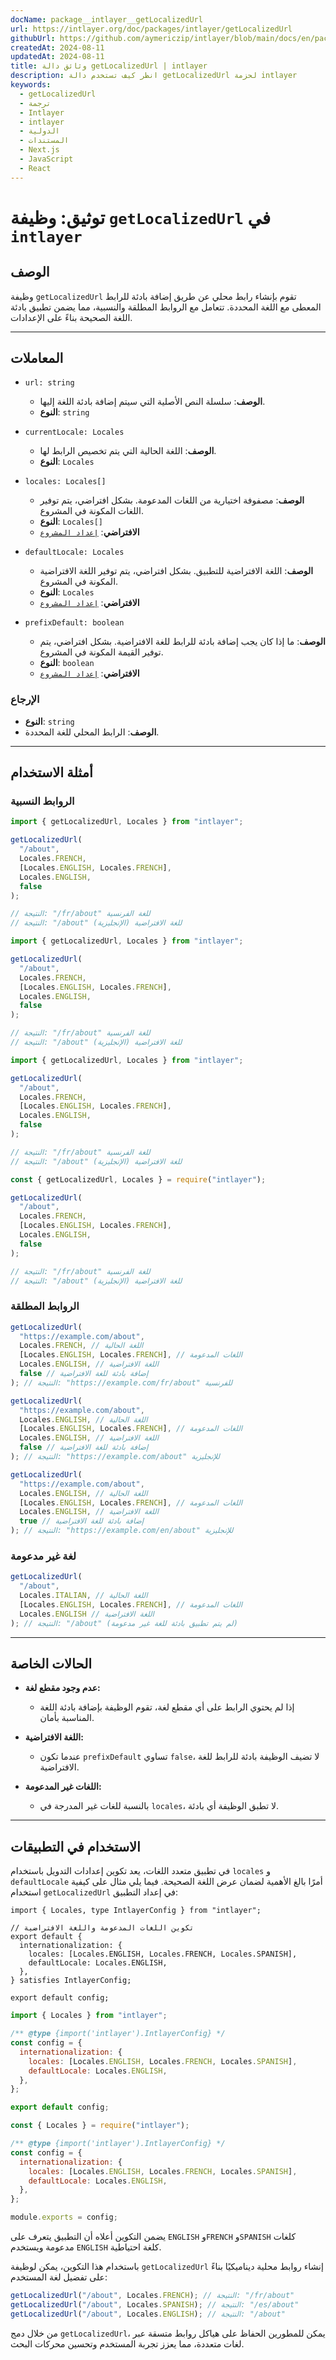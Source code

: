 ```yaml
---
docName: package__intlayer__getLocalizedUrl
url: https://intlayer.org/doc/packages/intlayer/getLocalizedUrl
githubUrl: https://github.com/aymericzip/intlayer/blob/main/docs/en/packages/intlayer/getLocalizedUrl.md
createdAt: 2024-08-11
updatedAt: 2024-08-11
title: وثائق دالة getLocalizedUrl | intlayer
description: انظر كيف تستخدم دالة getLocalizedUrl لحزمة intlayer
keywords:
  - getLocalizedUrl
  - ترجمة
  - Intlayer
  - intlayer
  - الدولية
  - المستندات
  - Next.js
  - JavaScript
  - React
---
```


# توثيق: وظيفة `getLocalizedUrl` في `intlayer`

## الوصف

وظيفة `getLocalizedUrl` تقوم بإنشاء رابط محلي عن طريق إضافة بادئة للرابط المعطى مع اللغة المحددة. تتعامل مع الروابط المطلقة والنسبية، مما يضمن تطبيق بادئة اللغة الصحيحة بناءً على الإعدادات.

---

## المعاملات

- `url: string`

  - **الوصف**: سلسلة النص الأصلية التي سيتم إضافة بادئة اللغة إليها.
  - **النوع**: `string`

- `currentLocale: Locales`

  - **الوصف**: اللغة الحالية التي يتم تخصيص الرابط لها.
  - **النوع**: `Locales`

- `locales: Locales[]`

  - **الوصف**: مصفوفة اختيارية من اللغات المدعومة. بشكل افتراضي، يتم توفير اللغات المكونة في المشروع.
  - **النوع**: `Locales[]`
  - **الافتراضي**: [`إعداد المشروع`](https://github.com/aymericzip/intlayer/blob/main/docs/ar/configuration.md#middleware)

- `defaultLocale: Locales`

  - **الوصف**: اللغة الافتراضية للتطبيق. بشكل افتراضي، يتم توفير اللغة الافتراضية المكونة في المشروع.
  - **النوع**: `Locales`
  - **الافتراضي**: [`إعداد المشروع`](https://github.com/aymericzip/intlayer/blob/main/docs/ar/configuration.md#middleware)

- `prefixDefault: boolean`
  - **الوصف**: ما إذا كان يجب إضافة بادئة للرابط للغة الافتراضية. بشكل افتراضي، يتم توفير القيمة المكونة في المشروع.
  - **النوع**: `boolean`
  - **الافتراضي**: [`إعداد المشروع`](https://github.com/aymericzip/intlayer/blob/main/docs/ar/configuration.md#middleware)

### الإرجاع

- **النوع**: `string`
- **الوصف**: الرابط المحلي للغة المحددة.

---

## أمثلة الاستخدام

### الروابط النسبية

```typescript codeFormat="typescript"
import { getLocalizedUrl, Locales } from "intlayer";

getLocalizedUrl(
  "/about",
  Locales.FRENCH,
  [Locales.ENGLISH, Locales.FRENCH],
  Locales.ENGLISH,
  false
);

// النتيجة: "/fr/about" للغة الفرنسية
// النتيجة: "/about" للغة الافتراضية (الإنجليزية)
```

```javascript codeFormat="esm"
import { getLocalizedUrl, Locales } from "intlayer";

getLocalizedUrl(
  "/about",
  Locales.FRENCH,
  [Locales.ENGLISH, Locales.FRENCH],
  Locales.ENGLISH,
  false
);

// النتيجة: "/fr/about" للغة الفرنسية
// النتيجة: "/about" للغة الافتراضية (الإنجليزية)
```

```javascript codeFormat="esm"
import { getLocalizedUrl, Locales } from "intlayer";

getLocalizedUrl(
  "/about",
  Locales.FRENCH,
  [Locales.ENGLISH, Locales.FRENCH],
  Locales.ENGLISH,
  false
);

// النتيجة: "/fr/about" للغة الفرنسية
// النتيجة: "/about" للغة الافتراضية (الإنجليزية)
```

```javascript codeFormat="commonjs"
const { getLocalizedUrl, Locales } = require("intlayer");

getLocalizedUrl(
  "/about",
  Locales.FRENCH,
  [Locales.ENGLISH, Locales.FRENCH],
  Locales.ENGLISH,
  false
);

// النتيجة: "/fr/about" للغة الفرنسية
// النتيجة: "/about" للغة الافتراضية (الإنجليزية)
```

### الروابط المطلقة

```typescript
getLocalizedUrl(
  "https://example.com/about",
  Locales.FRENCH, // اللغة الحالية
  [Locales.ENGLISH, Locales.FRENCH], // اللغات المدعومة
  Locales.ENGLISH, // اللغة الافتراضية
  false // إضافة بادئة للغة الافتراضية
); // النتيجة: "https://example.com/fr/about" للفرنسية

getLocalizedUrl(
  "https://example.com/about",
  Locales.ENGLISH, // اللغة الحالية
  [Locales.ENGLISH, Locales.FRENCH], // اللغات المدعومة
  Locales.ENGLISH, // اللغة الافتراضية
  false // إضافة بادئة للغة الافتراضية
); // النتيجة: "https://example.com/about" للإنجليزية

getLocalizedUrl(
  "https://example.com/about",
  Locales.ENGLISH, // اللغة الحالية
  [Locales.ENGLISH, Locales.FRENCH], // اللغات المدعومة
  Locales.ENGLISH, // اللغة الافتراضية
  true // إضافة بادئة للغة الافتراضية
); // النتيجة: "https://example.com/en/about" للإنجليزية
```

### لغة غير مدعومة

```typescript
getLocalizedUrl(
  "/about",
  Locales.ITALIAN, // اللغة الحالية
  [Locales.ENGLISH, Locales.FRENCH], // اللغات المدعومة
  Locales.ENGLISH // اللغة الافتراضية
); // النتيجة: "/about" (لم يتم تطبيق بادئة للغة غير مدعومة)
```

---

## الحالات الخاصة

- **عدم وجود مقطع لغة:**

  - إذا لم يحتوي الرابط على أي مقطع لغة، تقوم الوظيفة بإضافة بادئة اللغة المناسبة بأمان.

- **اللغة الافتراضية:**

  - عندما تكون `prefixDefault` تساوي `false`، لا تضيف الوظيفة بادئة للرابط للغة الافتراضية.

- **اللغات غير المدعومة:**
  - بالنسبة للغات غير المدرجة في `locales`، لا تطبق الوظيفة أي بادئة.

---

## الاستخدام في التطبيقات

في تطبيق متعدد اللغات، يعد تكوين إعدادات التدويل باستخدام `locales` و `defaultLocale` أمرًا بالغ الأهمية لضمان عرض اللغة الصحيحة. فيما يلي مثال على كيفية استخدام `getLocalizedUrl` في إعداد التطبيق:

```tsx codeFormat="typescript"
import { Locales, type IntlayerConfig } from "intlayer";

// تكوين اللغات المدعومة واللغة الافتراضية
export default {
  internationalization: {
    locales: [Locales.ENGLISH, Locales.FRENCH, Locales.SPANISH],
    defaultLocale: Locales.ENGLISH,
  },
} satisfies IntlayerConfig;

export default config;
```

```javascript codeFormat="esm"
import { Locales } from "intlayer";

/** @type {import('intlayer').IntlayerConfig} */
const config = {
  internationalization: {
    locales: [Locales.ENGLISH, Locales.FRENCH, Locales.SPANISH],
    defaultLocale: Locales.ENGLISH,
  },
};

export default config;
```

```javascript codeFormat="commonjs"
const { Locales } = require("intlayer");

/** @type {import('intlayer').IntlayerConfig} */
const config = {
  internationalization: {
    locales: [Locales.ENGLISH, Locales.FRENCH, Locales.SPANISH],
    defaultLocale: Locales.ENGLISH,
  },
};

module.exports = config;
```

يضمن التكوين أعلاه أن التطبيق يتعرف على `ENGLISH` و`FRENCH` و`SPANISH` كلغات مدعومة ويستخدم `ENGLISH` كلغة احتياطية.

باستخدام هذا التكوين، يمكن لوظيفة `getLocalizedUrl` إنشاء روابط محلية ديناميكيًا بناءً على تفضيل لغة المستخدم:

```typescript
getLocalizedUrl("/about", Locales.FRENCH); // النتيجة: "/fr/about"
getLocalizedUrl("/about", Locales.SPANISH); // النتيجة: "/es/about"
getLocalizedUrl("/about", Locales.ENGLISH); // النتيجة: "/about"
```

من خلال دمج `getLocalizedUrl`، يمكن للمطورين الحفاظ على هياكل روابط متسقة عبر لغات متعددة، مما يعزز تجربة المستخدم وتحسين محركات البحث.
